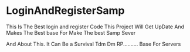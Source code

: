 # LoginAndRegisterSamp
This Is The Best login and register Code
This Project Will Get UpDate And Makes The Best base For Make The best Samp Sever





And About This. 
It Can Be a Survival Tdm Dm RP.......... Base For Servers 
